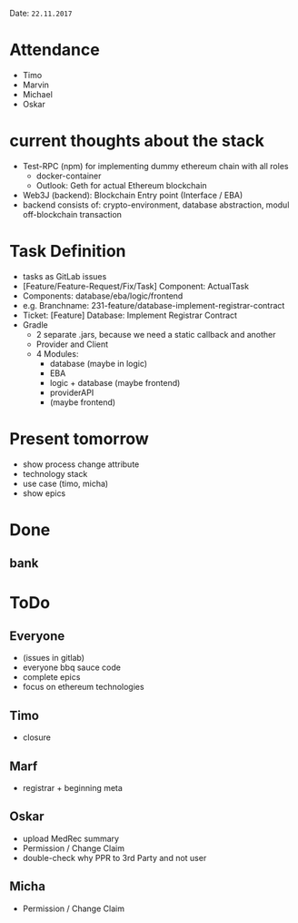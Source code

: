 Date: ```22.11.2017```

# Attendance
  * Timo
  * Marvin
  * Michael
  * Oskar

# current thoughts about the stack

* Test-RPC (npm) for implementing dummy ethereum chain with
    all roles 
    * docker-container
    * Outlook: Geth for actual Ethereum blockchain
* Web3J (backend): Blockchain Entry point (Interface / EBA)
* backend consists of: crypto-environment, database abstraction,
    modul off-blockchain transaction
    
# Task Definition

* tasks as GitLab issues
* [Feature/Feature-Request/Fix/Task] Component: ActualTask
* Components: database/eba/logic/frontend
* e.g. Branchname: 231-feature/database-implement-registrar-contract
* Ticket: [Feature] Database: Implement Registrar Contract
* Gradle
    * 2 separate .jars, because we need a static callback
 and another
    * Provider and Client
    * 4 Modules:
        * database (maybe in logic)
        * EBA
        * logic + database (maybe frontend)
        * providerAPI
        * (maybe frontend)

# Present tomorrow

* show process change attribute
* technology stack
* use case (timo, micha)
* show epics

# Done

## bank

# ToDo
## Everyone
* (issues in gitlab)
* everyone bbq sauce code
* complete epics
* focus on ethereum technologies
  
## Timo
* closure
  
## Marf
* registrar + beginning meta
  
## Oskar
* upload MedRec summary
* Permission / Change Claim
* double-check why PPR to 3rd Party and not user
  
## Micha
  * Permission / Change Claim